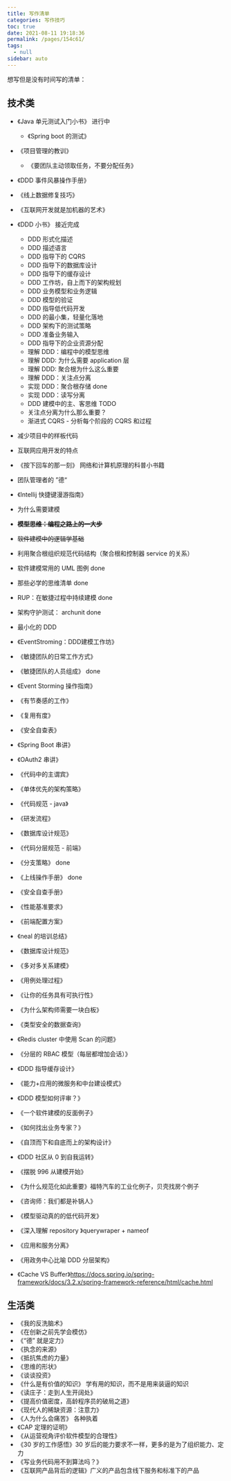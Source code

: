 ```yaml
---
title: 写作清单
categories: 写作技巧
toc: true
date: 2021-08-11 19:18:36
permalink: /pages/154c61/
tags: 
  - null
sidebar: auto
---
```




想写但是没有时间写的清单：



## 技术类

- 《Java 单元测试入门小书》 进行中

  - 《Spring boot 的测试》
- 《项目管理的教训》
  
  - 《要团队主动领取任务，不要分配任务》
- 《DDD 事件风暴操作手册》
- 《线上数据修复技巧》
- 《互联网开发就是加机器的艺术》
- 《DDD 小书》 接近完成
  - DDD 形式化描述
  - DDD 描述语言
  - DDD 指导下的 CQRS
  - DDD 指导下的数据库设计
  - DDD 指导下的缓存设计
  - DDD 工作坊，自上而下的架构规划
  - DDD 业务模型和业务逻辑
  - DDD 模型的验证
  - DDD 指导低代码开发
  - DDD 的最小集，轻量化落地
  - DDD 架构下的测试策略
  - DDD 准备业务输入
  - DDD 指导下的企业资源分配
  - 理解 DDD：编程中的模型思维
  - 理解 DDD: 为什么需要 application 层
  - 理解 DDD: 聚合根为什么这么重要
  - 理解 DDD：关注点分离 
  - 实现 DDD：聚合根存储 done
  - 实现 DDD：读写分离
  - DDD 建模中的主、客思维 TODO 
  - 关注点分离为什么那么重要？
  - 渐进式 CQRS - 分析每个阶段的 CQRS 和过程
- 减少项目中的样板代码
- 互联网应用开发的特点
- 《按下回车的那一刻》 网络和计算机原理的科普小书籍
- 团队管理者的 ”德“
- 《Intellij 快捷键漫游指南》
- 为什么需要建模
- ~~**模型思维：编程之路上的一大步**~~
- ~~软件建模中的逻辑学基础~~
- 利用聚合根组织规范代码结构（聚合根和控制器 service 的关系）
- 软件建模常用的 UML 图例 done
- 那些必学的思维清单 done
- RUP：在敏捷过程中持续建模 done
- 架构守护测试： archunit done
- 最小化的 DDD 
- 《EventStroming：DDD建模工作坊》
- 《敏捷团队的日常工作方式》
- 《敏捷团队的人员组成》 done 
- 《Event Storming 操作指南》
- 《有节奏感的工作》
- 《复用有度》 
- 《安全自查表》
- 《Spring Boot 串讲》
- 《OAuth2 串讲》
- 《代码中的主谓宾》 
- 《单体优先的架构策略》
- 《代码规范 - java》
- 《研发流程》
- 《数据库设计规范》
- 《代码分层规范 - 前端》
- 《分支策略》 done
- 《上线操作手册》 done
- 《安全自查手册》 
- 《性能基准要求》
- 《前端配置方案》
- 《neal 的培训总结》
- 《数据库设计规范》
- 《多对多关系建模》
- 《用例处理过程》
- 《让你的任务具有可执行性》
- 《为什么架构师需要一块白板》
- 《类型安全的数据查询》
- 《Redis cluster 中使用 Scan 的问题》
- 《分层的 RBAC 模型（每层都增加会话）》
- 《DDD 指导缓存设计》
- 《能力+应用的微服务和中台建设模式》
- 《DDD 模型如何评审？》
- 《一个软件建模的反面例子》
- 《如何找出业务专家？》
- 《自顶而下和自底而上的架构设计》
- 《DDD 社区从 0 到自我运转》
- 《摆脱 996 从建模开始》
- 《为什么规范化如此重要》福特汽车的工业化例子，贝壳找房个例子
- 《咨询师：我们都是补锅人》
- 《模型驱动真的的低代码开发》
- 《深入理解 repository 》querywraper + nameof
- 《应用和服务分离》
- 《用政务中心比喻 DDD 分层架构》
- 《Cache VS Buffer》https://docs.spring.io/spring-framework/docs/3.2.x/spring-framework-reference/html/cache.html

## 生活类

- 《我的反洗脑术》
- 《在创新之前先学会模仿》
- 《“德” 就是定力》
- 《执念的来源》
- 《抵抗焦虑的力量》
- 《思维的形状》
- 《谈谈投资》
- 《什么是有价值的知识》 学有用的知识，而不是用来装逼的知识
- 《读庄子：走到人生开阔处》
- 《提高价值密度，高龄程序员的破局之道》
- 《现代人的稀缺资源：注意力》
- 《人为什么会痛苦》 各种执着
- 《CAP 定理的证明》
- 《从运营视角评价软件模型的合理性》
- 《30 岁的工作感悟》30 岁后的能力要求不一样，更多的是为了组织能力、定力
- 《写业务代码用不到算法吗？》
- 《互联网产品背后的逻辑》广义的产品包含线下服务和标准下的产品

